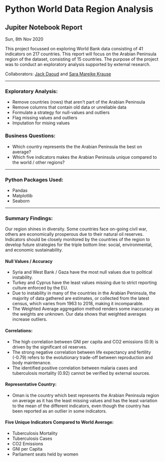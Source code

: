 # Python World Data Region Analysis 
## Jupiter Notebook Report

Sun, 8th Nov 2020

This project focussed on exploring World Bank data consisting of 41 indicators on 217 countries. This report will focus on the Arabian Peninsula region of the dataset, consisting of 15 countries. The purpose of the project was to conduct an exploratory analysis supported by external research. 

Collaborators: [Jack Daoud](https://github.com/JackDaoud) and [Sara Mareike Krause](https://github.com/Sara-Krause)

---
### Exploratory Analysis:

- Remove countries (rows) that aren't part of the Arabian Peninsula
- Remove columns that contain old data or unreliable data
- Formulate a strategy for null-values and outliers 
- Flag missing values and outliers
- Imputation for mising values 

### Business Questions: 
- Which country represents the the Arabian Peninsula the best on average? 
- Which five indicators makes the Arabian Peninsula unique compared to the world / other regions? 

---
### Python Packages Used:

- Pandas
- Matplotlib
- Seaborn

---
### Summary Findings:

Our region shines in diversity. Some countries face on-going civil war, others are economically prosperous due to their natural oil reserves.
Indicators should be closely monitored by the countries of the region to develop future strategies for the triple bottom line: social, environmental, and economic sustainability.

#### Null Values / Accuracy
- Syria and West Bank / Gaza have the most null values due to political instability. 
- Turkey and Cyprus have the least values missing due to strict reporting culture enforced by the EU. 
- Due to instability in many of the countries in the Arabian Peninsula, the majority of data gathered are estimates, or collected from the latest census, which varies from 1963 to 2018, making it incomparable. 
- The Weighted Average aggregation method renders some inaccuracy as the weights are unknown. Our data shows that weighted averages increase outliers.

#### Correlations: 
- The high correlation between GNI per capita and CO2 emissions (0.9) is driven by the significant oil reserves. 
- The strong negative correlation between life expectancy and fertility (-0.79) refers to the evolutionary trade-off between reproduction and body maintenance.
- The identified positive correlation between malaria cases and tuberculosis mortality (0.92) cannot be verified by external sources. 

#### Representative Country: 
- Oman is the country which best represents the Arabian Peninsula region on average as it has the least missing values and has the least variation to the mean of the different indicators, even though the country has been reported as an outlier in some indicators. 

#### Five Unique Indicators Compared to World Average:
- Tuberculosis Mortality
- Tuberculosis Cases
- CO2 Emissions
- GNI per Capita
- Parliament seats held by women
